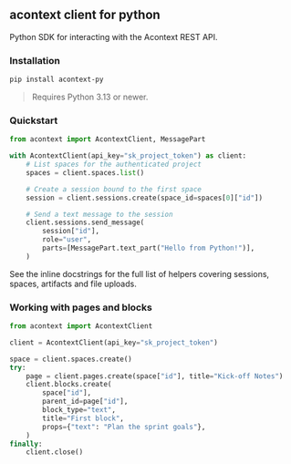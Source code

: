 ## acontext client for python

Python SDK for interacting with the Acontext REST API.

### Installation

```bash
pip install acontext-py
```

> Requires Python 3.13 or newer.

### Quickstart

```python
from acontext import AcontextClient, MessagePart

with AcontextClient(api_key="sk_project_token") as client:
    # List spaces for the authenticated project
    spaces = client.spaces.list()

    # Create a session bound to the first space
    session = client.sessions.create(space_id=spaces[0]["id"])

    # Send a text message to the session
    client.sessions.send_message(
        session["id"],
        role="user",
        parts=[MessagePart.text_part("Hello from Python!")],
    )
```

See the inline docstrings for the full list of helpers covering sessions, spaces, artifacts and file uploads.

### Working with pages and blocks

```python
from acontext import AcontextClient

client = AcontextClient(api_key="sk_project_token")

space = client.spaces.create()
try:
    page = client.pages.create(space["id"], title="Kick-off Notes")
    client.blocks.create(
        space["id"],
        parent_id=page["id"],
        block_type="text",
        title="First block",
        props={"text": "Plan the sprint goals"},
    )
finally:
    client.close()
```
